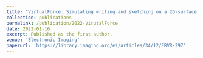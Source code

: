 ```yaml
---
title: "VirtualForce: Simulating writing and sketching on a 2D-surface in virtual reality"
collection: publications
permalink: /publication/2022-VirutalForce
date: 2022-01-16
excerpt: Published as the first author.
venue: 'Electronic Imaging'
paperurl: 'https://library.imaging.org/ei/articles/34/12/ERVR-297'
---
```

